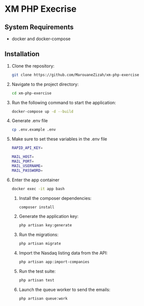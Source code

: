 # XM PHP Execrise

## System Requirements

- docker and docker-compose

## Installation

1. Clone the repository:

   ```bash
   git clone https://github.com/MarouaneZizah/xm-php-exercise
    ```

2. Navigate to the project directory:

   ```bash
   cd xm-php-exercise
   ```

3. Run the following command to start the application:

    ```bash
   docker-compose up -d --build
    ```

4. Generate .env file
   ```bash
   cp .env.example .env
    ```

5. Make sure to set these variables in the .env file

    ```bash
   RAPID_API_KEY=
   
   MAIL_HOST=
   MAIL_PORT=
   MAIL_USERNAME=
   MAIL_PASSWORD=
    ```

6. Enter the app container

    ```bash
    docker exec -it app bash
    ```

    1. Install the composer dependencies:

       ```bash
       composer install
       ```

   2. Generate the application key:

      ```bash
      php artisan key:generate
        ```

   3. Run the migrations:

      ```bash
      php artisan migrate
        ```
   4. Import the Nasdaq listing data from the API:

      ```bash
      php artisan app:import-companies
        ```
      
   5. Run the test suite:

        ```bash
        php artisan test
        ```
   
   6. Launch the queue worker to send the emails:

       ```bash
       php artisan queue:work
       ```
